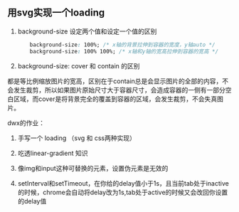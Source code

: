 ## 用svg实现一个loading

1. background-size 设定两个值和设定一个值的区别

 ```css
        background-size: 100%; /* x轴的背景拉伸到容器的宽度，y轴auto */
        background-size: 100% 100%; /* x轴和y轴的宽高拉伸到容器的宽高 */
 ```

2. background-size: cover 和 contain 的区别

都是等比例缩放图片的宽高，区别在于contain总是会显示图片的全部的内容，不会发生裁剪，所以如果图片原始尺寸大于容器尺寸，会造成容器的一侧有一部分空白区域，而cover是将背景完全的覆盖到容器的区域，会发生裁剪，不会失真图片。


dwx的作业：
 
1. 手写一个 loading （svg 和 css两种实现）
2. 吃透linear-gradient 知识
3. 像img和input这种可替换的元素，设置伪元素是无效的

4. setInterval和setTimeout，在你给的delay值小于1s，且当前tab处于inactive的时候，chrome会自动将delay改为1s,tab处于active的时候又会改回你设置的delay值